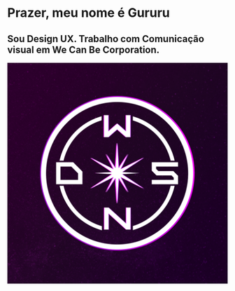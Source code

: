 # Prazer, meu nome é Gururu
## Sou Design UX. Trabalho com Comunicação visual em We Can Be Corporation.

![WeCanBe](https://github.com/w-nobre/Logos_Design/blob/master/logo-wnds/Logo.png)
